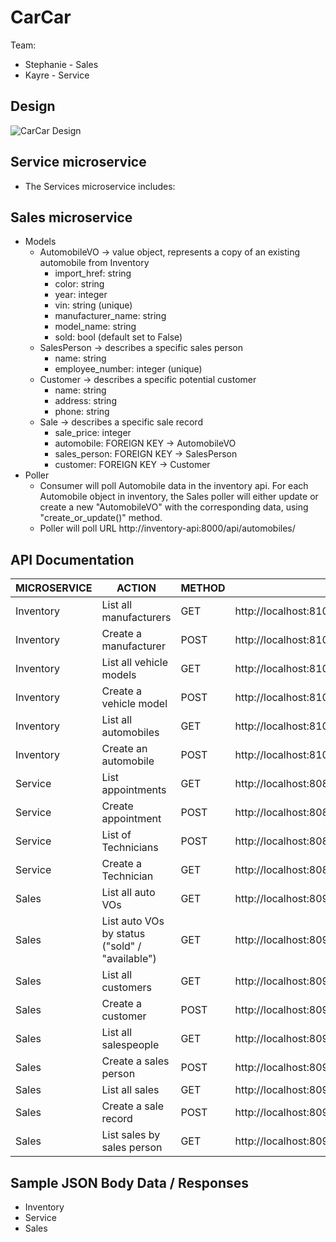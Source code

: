 # CarCar

Team:
* Stephanie - Sales
* Kayre - Service

## Design
![CarCar Design](/images/CarCarDiagram.png "
CarCar Design")

## Service microservice

- The Services microservice includes:


## Sales microservice
- Models
    - AutomobileVO -> value object, represents a copy of an existing automobile from Inventory
        - import_href: string
        - color: string
        - year: integer
        - vin: string (unique)
        - manufacturer_name: string
        - model_name: string
        - sold: bool (default set to False)
    - SalesPerson -> describes a specific sales person
        - name: string
        - employee_number: integer (unique)
    - Customer -> describes a specific potential customer
        - name: string
        - address: string
        - phone: string
    - Sale -> describes a specific sale record
        - sale_price: integer
        - automobile: FOREIGN KEY -> AutomobileVO
        - sales_person: FOREIGN KEY -> SalesPerson
        - customer: FOREIGN KEY -> Customer
- Poller
    - Consumer will poll Automobile data in the inventory api.  For each Automobile object in inventory, the Sales poller will either update or create a new "AutomobileVO" with the corresponding data, using "create_or_update()" method.
    - Poller will poll URL http://inventory-api:8000/api/automobiles/



## API Documentation
| MICROSERVICE | ACTION                                         | METHOD | URL                                                             |   |
|--------------|------------------------------------------------|--------|-----------------------------------------------------------------|---|
| Inventory    | List all manufacturers                         | GET    | http://localhost:8100/api/manufacturers/                        |   |
| Inventory    | Create a manufacturer                          | POST   | http://localhost:8100/api/manufacturers/                        |   |
| Inventory    | List all vehicle models                        | GET    | http://localhost:8100/api/models/                               |   |
| Inventory    | Create a vehicle model                         | POST   | http://localhost:8100/api/models/                               |   |
| Inventory    | List all automobiles                           | GET    | http://localhost:8100/api/automobiles/                          |   |
| Inventory    | Create an automobile                           | POST   | http://localhost:8100/api/automobiles/                          |   |
| Service      | List appointments                              | GET    | http://localhost:8080/api/appointments/                         |   |
| Service      | Create appointment                             | POST   | http://localhost:8080/api/appointments/                         |   |
| Service      | List of Technicians                            | POST   | http://localhost:8080/api/technicians/                          |   |
| Service      | Create a Technician                            | GET    | http://localhost:8080/api/technicians/                          |   |
| Sales        | List all auto VOs                              | GET    | http://localhost:8090/api/automobiles/                          |   |
| Sales        | List auto VOs by status ("sold" / "available") | GET    | http://localhost:8090/api/automobiles/str:status                |   |
| Sales        | List all customers                             | GET    | http://localhost:8090/api/customers/                            |   |
| Sales        | Create a customer                              | POST   | http://localhost:8090/api/customers/                            |   |
| Sales        | List all salespeople                           | GET    | http://localhost:8090/api/salespeople/                          |   |
| Sales        | Create a sales person                          | POST   | http://localhost:8090/api/salespeople/                          |   |
| Sales        | List all sales                                 | GET    | http://localhost:8090/api/sales/                                |   |
| Sales        | Create a sale record                           | POST   | http://localhost:8090/api/sales/                                |   |
| Sales        | List sales by sales person                     | GET    | http://localhost:8090/api/sales/salespeople/int:employee_number |


## Sample JSON Body Data / Responses
- Inventory
- Service
- Sales
